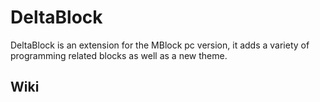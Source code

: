# DeltaBlock
DeltaBlock is an extension for the MBlock pc version,
it adds a variety of programming related blocks as well
as a new theme.

## Wiki
